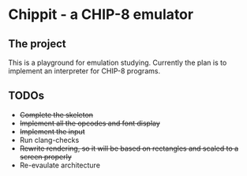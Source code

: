 # Chippit - a CHIP-8 emulator
## The project
This is a playground for emulation studying. Currently the plan is to implement an interpreter for CHIP-8 programs.
## TODOs
- ~~Complete the skeleton~~
- ~~Implement all the opcodes and font display~~
- ~~Implement the input~~
- Run clang-checks
- ~~Rewrite rendering, so it will be based on rectangles and scaled to a screen properly~~
- Re-evaulate architecture